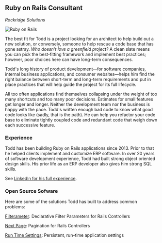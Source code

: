 ## Ruby on Rails Consultant
_Rockridge Solutions_

![Ruby on Rails](https://upload.wikimedia.org/wikipedia/commons/6/62/Ruby_On_Rails_Logo.svg)

The best fit for Todd is a project looking for an architect to help build out a new solution, or conversely, someone to help rescue a code base that has gone astray. _Who doesn't love a greenfield project?_ A clean slate means you can pick the best-fitting framework and implement best practices; however, poor choices here can have long-term consequences. 

Todd's long history of product development—for software companies, internal business applications, and consumer websites—helps him find the right balance between short-term and long-term requirements and put in place practices that will help guide the project for its full lifecycle.

All too often applications find themselves collapsing under the weight of too many shortcuts and too many poor decisions. Estimates for small features get longer and longer. Neither the development team nor the business is happy with the pace. Todd's written enough bad code to know what good code looks like (sadly, that is the path). He can help you refactor your code base to eliminate tightly coupled code and redundant code that weigh down each successive feature.

### Experience

Todd has been building Ruby on Rails applications since 2013. Prior to that he helped clients implement and customize ERP software. In over 20 years of software development experience, Todd had built strong object oriented design skills. His prior life as an ERP developer also gives him strong SQL skills.

See [LinkedIn for his full experience](https://www.linkedin.com/in/rockridgesolutions).

### Open Source Sofware

Here are some of the solutions Todd has built to address common problems:

[Filterameter](https://github.com/RockSolt/): Declarative Filter Parameters for Rails Controllers

[Next Page](https://github.com/RockSolt/next_page): Pagination for Rails Controllers

[Run Time Settings](https://github.com/RockSolt/run_time_settings): Persistent, run-time application settings 
